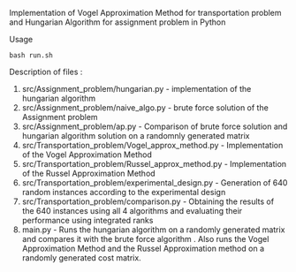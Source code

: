 Implementation of Vogel Approximation Method for transportation problem and Hungarian Algorithm for assignment problem in Python 

Usage  

`bash run.sh`


Description of files :
1. src/Assignment_problem/hungarian.py - implementation of the hungarian algorithm
2. src/Assignment_problem/naive_algo.py - brute force solution of the Assignment problem
3. src/Assignment_problem/ap.py - Comparison of brute force solution and hungarian algorithm solution on a randomnly generated matrix
4. src/Transportation_problem/Vogel_approx_method.py - Implementation of the Vogel Approximation Method
5. src/Transportation_problem/Russel_approx_method.py - Implementation of the Russel Approximation Method
6. src/Transportation_problem/experimental_design.py - Generation of 640 random instances according to the experimental design
7. src/Transportation_problem/comparison.py - Obtaining the results of the 640 instances using all 4 algorithms and evaluating their performance using integrated ranks
8. main.py - Runs the hungarian algorithm on a randomly generated matrix and compares it with the brute force algorithm . Also runs the Vogel Approximation Method and the Russel Approximation method on a randomly generated cost matrix. 

